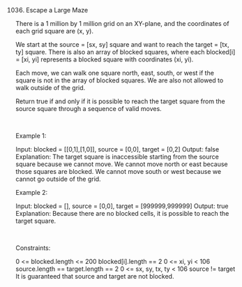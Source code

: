 1036. Escape a Large Maze

There is a 1 million by 1 million grid on an XY-plane, and the coordinates of each grid square are (x, y).

We start at the source = [sx, sy] square and want to reach the target = [tx, ty] square. There is also an array of blocked squares, where each blocked[i] = [xi, yi] represents a blocked square with coordinates (xi, yi).

Each move, we can walk one square north, east, south, or west if the square is not in the array of blocked squares. We are also not allowed to walk outside of the grid.

Return true if and only if it is possible to reach the target square from the source square through a sequence of valid moves.

 

Example 1:

Input: blocked = [[0,1],[1,0]], source = [0,0], target = [0,2]
Output: false
Explanation: The target square is inaccessible starting from the source square because we cannot move.
We cannot move north or east because those squares are blocked.
We cannot move south or west because we cannot go outside of the grid.


Example 2:

Input: blocked = [], source = [0,0], target = [999999,999999]
Output: true
Explanation: Because there are no blocked cells, it is possible to reach the target square.


 

Constraints:

0 <= blocked.length <= 200
blocked[i].length == 2
0 <= xi, yi < 106
source.length == target.length == 2
0 <= sx, sy, tx, ty < 106
source != target
It is guaranteed that source and target are not blocked.